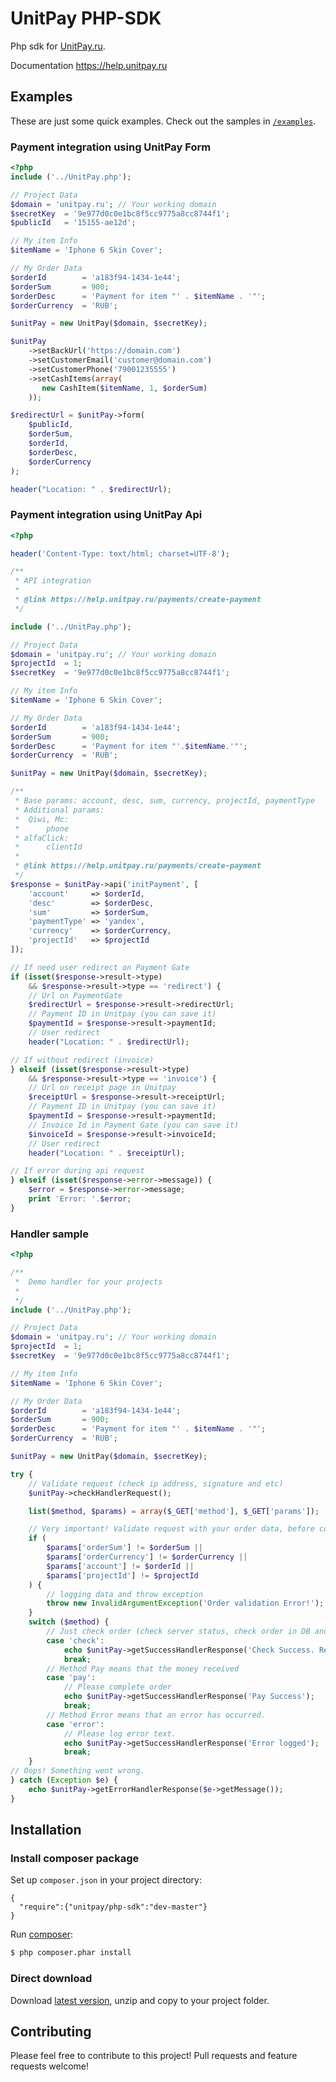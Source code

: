 # UnitPay PHP-SDK

Php sdk for [UnitPay.ru](https://unitpay.ru).

Documentation https://help.unitpay.ru

## Examples ##

These are just some quick examples. Check out the samples
in [`/examples`](https://github.com/unitpay/php-sdk/blob/master/examples).

### Payment integration using UnitPay Form

```php
<?php
include ('../UnitPay.php');

// Project Data
$domain = 'unitpay.ru'; // Your working domain
$secretKey  = '9e977d0c0e1bc8f5cc9775a8cc8744f1';
$publicId   = '15155-ae12d';

// My item Info
$itemName = 'Iphone 6 Skin Cover';

// My Order Data
$orderId        = 'a183f94-1434-1e44';
$orderSum       = 900;
$orderDesc      = 'Payment for item "' . $itemName . '"';
$orderCurrency  = 'RUB';

$unitPay = new UnitPay($domain, $secretKey);

$unitPay
    ->setBackUrl('https://domain.com')
    ->setCustomerEmail('customer@domain.com')
    ->setCustomerPhone('79001235555')
    ->setCashItems(array(
       new CashItem($itemName, 1, $orderSum) 
    ));

$redirectUrl = $unitPay->form(
    $publicId,
    $orderSum,
    $orderId,
    $orderDesc,
    $orderCurrency
);

header("Location: " . $redirectUrl);
```

### Payment integration using UnitPay Api

```php
<?php

header('Content-Type: text/html; charset=UTF-8');

/**
 * API integration
 *
 * @link https://help.unitpay.ru/payments/create-payment
 */

include ('../UnitPay.php');

// Project Data
$domain = 'unitpay.ru'; // Your working domain
$projectId  = 1;
$secretKey  = '9e977d0c0e1bc8f5cc9775a8cc8744f1';

// My item Info
$itemName = 'Iphone 6 Skin Cover';

// My Order Data
$orderId        = 'a183f94-1434-1e44';
$orderSum       = 900;
$orderDesc      = 'Payment for item "'.$itemName.'"';
$orderCurrency  = 'RUB';

$unitPay = new UnitPay($domain, $secretKey);

/**
 * Base params: account, desc, sum, currency, projectId, paymentType
 * Additional params:
 *  Qiwi, Mc:
 *      phone
 * alfaClick:
 *      clientId
 *
 * @link https://help.unitpay.ru/payments/create-payment
 */
$response = $unitPay->api('initPayment', [
    'account'     => $orderId,
    'desc'        => $orderDesc,
    'sum'         => $orderSum,
    'paymentType' => 'yandex',
    'currency'    => $orderCurrency,
    'projectId'   => $projectId
]);

// If need user redirect on Payment Gate
if (isset($response->result->type)
    && $response->result->type == 'redirect') {
    // Url on PaymentGate
    $redirectUrl = $response->result->redirectUrl;
    // Payment ID in Unitpay (you can save it)
    $paymentId = $response->result->paymentId;
    // User redirect
    header("Location: " . $redirectUrl);

// If without redirect (invoice)
} elseif (isset($response->result->type)
    && $response->result->type == 'invoice') {
    // Url on receipt page in Unitpay
    $receiptUrl = $response->result->receiptUrl;
    // Payment ID in Unitpay (you can save it)
    $paymentId = $response->result->paymentId;
    // Invoice Id in Payment Gate (you can save it)
    $invoiceId = $response->result->invoiceId;
    // User redirect
    header("Location: " . $receiptUrl);

// If error during api request
} elseif (isset($response->error->message)) {
    $error = $response->error->message;
    print 'Error: '.$error;
}
```

### Handler sample

```php
<?php

/**
 *  Demo handler for your projects
 *
 */
include ('../UnitPay.php');

// Project Data
$domain = 'unitpay.ru'; // Your working domain
$projectId  = 1;
$secretKey  = '9e977d0c0e1bc8f5cc9775a8cc8744f1';

// My item Info
$itemName = 'Iphone 6 Skin Cover';

// My Order Data
$orderId        = 'a183f94-1434-1e44';
$orderSum       = 900;
$orderDesc      = 'Payment for item "' . $itemName . '"';
$orderCurrency  = 'RUB';

$unitPay = new UnitPay($domain, $secretKey);

try {
    // Validate request (check ip address, signature and etc)
    $unitPay->checkHandlerRequest();

    list($method, $params) = array($_GET['method'], $_GET['params']);

    // Very important! Validate request with your order data, before complete order
    if (
        $params['orderSum'] != $orderSum ||
        $params['orderCurrency'] != $orderCurrency ||
        $params['account'] != $orderId ||
        $params['projectId'] != $projectId
    ) {
        // logging data and throw exception
        throw new InvalidArgumentException('Order validation Error!');
    }
    switch ($method) {
        // Just check order (check server status, check order in DB and etc)
        case 'check':
            echo $unitPay->getSuccessHandlerResponse('Check Success. Ready to pay.');
            break;
        // Method Pay means that the money received
        case 'pay':
            // Please complete order
            echo $unitPay->getSuccessHandlerResponse('Pay Success');
            break;
        // Method Error means that an error has occurred.
        case 'error':
            // Please log error text.
            echo $unitPay->getSuccessHandlerResponse('Error logged');
            break;
    }
// Oops! Something went wrong.
} catch (Exception $e) {
    echo $unitPay->getErrorHandlerResponse($e->getMessage());
}
```

## Installation

### Install composer package
Set up `composer.json` in your project directory:
```
{
  "require":{"unitpay/php-sdk":"dev-master"}
}
```

Run [composer](https://getcomposer.org/doc/00-intro.md#installation):
```sh
$ php composer.phar install
```

### Direct download

Download [latest version](https://github.com/unitpay/php-sdk/archive/master.zip), unzip and copy to your project folder.

## Contributing ##

Please feel free to contribute to this project! Pull requests and feature requests welcome!
